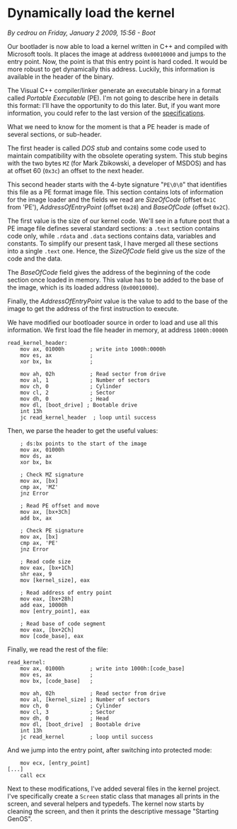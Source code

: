 # Dynamically load the kernel
_By cedrou on Friday, January 2 2009, 15:56 - Boot_

Our bootlader is now able to load a kernel written in C++ and compiled with Microsoft tools. It places the image at address `0x00010000` and jumps to the entry point. Now, the point is that this entry point is hard coded. It would be more robust to get dynamically this address. Luckily, this information is available in the header of the binary.

The Visual C++ compiler/linker generate an executable binary in a format called _Portable Executable_ (PE). I'm not going to describe here in details this format: I'll have the opportunity to do this later. But, if you want more information, you could refer to the last version of the [specifications](https://docs.microsoft.com/en-us/windows/win32/debug/pe-format).

What we need to know for the moment is that a PE header is made of several sections, or sub-header.

The first header is called _DOS stub_ and contains some code used to maintain compatibility with the obsolete operating system. This stub begins with the two bytes `MZ` (for Mark Zbikowski, a developer of MSDOS) and has at offset 60 (`0x3c`) an offset to the next header.

This second header starts with the 4-byte signature "`PE\0\0`" that identifies this file as a PE format image file. This section contains lots of information for the image loader and the fields we read are _SizeOfCode_ (offset `0x1C` from 'PE'), _AddressOfEntryPoint_ (offset `0x28`) and _BaseOfCode_ (offset `0x2C`).

The first value is the size of our kernel code. We'll see in a future post that a PE image file defines several standard sections: a `.text` section contains code only, while `.rdata` and `.data` sections contains data, variables and constants. To simplify our present task, I have merged all these sections into a single `.text` one. Hence, the _SizeOfCode_ field give us the size of the code and the data.

The _BaseOfCode_ field gives the address of the beginning of the code section once loaded in memory. This value has to be added to the base of the image, which is its loaded address (`0x00010000`).

Finally, the _AddressOfEntryPoint_ value is the value to add to the base of the image to get the address of the first instruction to execute.

We have modified our bootloader source in order to load and use all this information. We first load the file header in memory, at address `1000h:0000h`

```
read_kernel_header:
    mov ax, 01000h        ; write into 1000h:0000h
    mov es, ax            ;
    xor bx, bx            ;

    mov ah, 02h           ; Read sector from drive
    mov al, 1             ; Number of sectors
    mov ch, 0             ; Cylinder
    mov cl, 2             ; Sector
    mov dh, 0             ; Head
    mov dl, [boot_drive] ; Bootable drive
    int 13h
    jc read_kernel_header  ; loop until success
```

Then, we parse the header to get the useful values:

```
    ; ds:bx points to the start of the image
    mov ax, 01000h
    mov ds, ax
    xor bx, bx
    
    ; Check MZ signature
    mov ax, [bx]
    cmp ax, 'MZ'
    jnz Error
    
    ; Read PE offset and move
    mov ax, [bx+3Ch]
    add bx, ax
    
    ; Check PE signature
    mov ax, [bx]
    cmp ax, 'PE'
    jnz Error
    
    ; Read code size
    mov eax, [bx+1Ch]
    shr eax, 9
    mov [kernel_size], eax
    
    ; Read address of entry point
    mov eax, [bx+28h]
    add eax, 10000h
    mov [entry_point], eax

    ; Read base of code segment
    mov eax, [bx+2Ch]
    mov [code_base], eax
```

Finally, we read the rest of the file:

```
read_kernel:
    mov ax, 01000h        ; write into 1000h:[code_base]
    mov es, ax            ;
    mov bx, [code_base]   ;

    mov ah, 02h           ; Read sector from drive
    mov al, [kernel_size] ; Number of sectors
    mov ch, 0             ; Cylinder
    mov cl, 3             ; Sector
    mov dh, 0             ; Head
    mov dl, [boot_drive]  ; Bootable drive
    int 13h
    jc read_kernel        ; loop until success
```

And we jump into the entry point, after switching into protected mode:

```
    mov ecx, [entry_point]
[...]
    call ecx
```

Next to these modifications, I've added several files in the kernel project. I've specifically create a `Screen` static class that manages all prints in the screen, and several helpers and typedefs. The kernel now starts by cleaning the screen, and then it prints the descriptive message "Starting GenOS".

